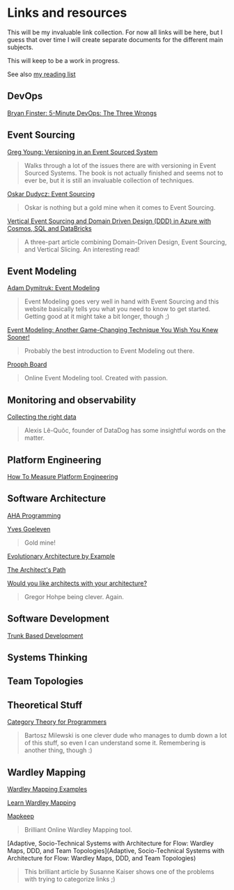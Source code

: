 # Links and resources

This will be my invaluable link collection. For now all links will be here,
but I guess that over time I will create separate documents for the
different main subjects.

This will keep to be a work in progress.

See also [my reading list](/pages/reading-list)

## DevOps

[Bryan Finster: 5-Minute DevOps: The Three Wrongs](https://medium.com/defense-unicorns/5-minute-devops-the-three-wrongs-6c660f1287e7)

## Event Sourcing

[Greg Young: Versioning in an Event Sourced System](https://leanpub.com/esversioning)

> Walks through a lot of the issues there are with versioning in
> Event Sourced Systems. The book is not actually finished and seems
> not to ever be, but it is still an invaluable collection of techniques.

[Oskar Dudycz: Event Sourcing](https://event-driven.io/en/)

> Oskar is nothing but a gold mine when it comes to Event Sourcing.

[Vertical Event Sourcing and Domain Driven Design (DDD) in Azure with Cosmos, SQL and DataBricks](https://medium.com/@iocloudsystems/vertical-event-sourcing-and-domain-driven-design-ddd-in-azure-with-cosmos-sql-and-databricks-a8875dba45c5)

> A three-part article combining Domain-Driven Design, Event Sourcing, and Vertical Slicing. An interesting read!

## Event Modeling

[Adam Dymitruk: Event Modeling](https://eventmodeling.org/)

> Event Modeling goes very well in hand with Event Sourcing and this
> website basically tells you what you need to know to get started. Getting good
> at it might take a bit longer, though ;)

[Event Modeling: Another Game-Changing Technique You Wish You Knew Sooner!](https://iwooky.substack.com/p/event-modeling)

> Probably the best introduction to Event Modeling out there.

[Prooph Board](https://prooph-board.com/)

> Online Event Modeling tool. Created with passion.

## Monitoring and observability

[Collecting the right data](https://www.datadoghq.com/blog/monitoring-101-collecting-data/)

> Alexis Lê-Quôc, founder of DataDog has some insightful words
> on the matter.

## Platform Engineering

[How To Measure Platform Engineering](https://thenewstack.io/how-to-measure-platform-engineering/)

## Software Architecture

[AHA Programming](https://kentcdodds.com/blog/aha-programming)

[Yves Goeleven](https://www.goeleven.com/)

> Gold mine!

[Evolutionary Architecture by Example](https://github.com/evolutionary-architecture/evolutionary-architecture-by-example)

[The Architect's Path](https://architectelevator.com/architecture/architect-path/)

[Would you like architects with your architecture?](https://architectelevator.com/architecture/organizing-architecture/)

> Gregor Hohpe being clever. Again.

## Software Development

[Trunk Based Development](https://trunkbaseddevelopment.com/)

## Systems Thinking

## Team Topologies

## Theoretical Stuff

[Category Theory for Programmers](https://bartoszmilewski.com/2014/10/28/category-theory-for-programmers-the-preface/)

> Bartosz Milewski is one clever dude who manages to dumb down a lot of this stuff, so even I can understand some it.
> Remembering is another thing, though :)

## Wardley Mapping

[Wardley Mapping Examples](https://blog.stackademic.com/the-art-of-strategy-811c00a96fad)

[Learn Wardley Mapping](https://learnwardleymapping.com/)

[Mapkeep](https://mapkeep.com)

> Brilliant Online Wardley Mapping tool.

[Adaptive, Socio-Technical Systems with Architecture for Flow: Wardley Maps, DDD, and Team Topologies](Adaptive, Socio-Technical Systems with Architecture for Flow: Wardley Maps, DDD, and Team Topologies)

> This brilliant article by Susanne Kaiser shows one of the problems with trying to categorize links ;)
